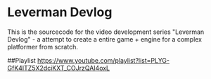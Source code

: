 # Leverman Devlog
This is the sourcecode for the video development series  "Leverman Devlog" - 
a attempt to create a entire game + engine for a complex platformer from scratch.

##Playlist
https://www.youtube.com/playlist?list=PLYG-GfK4ITZ5X2dciKXT_COJrzQAI4oxL
